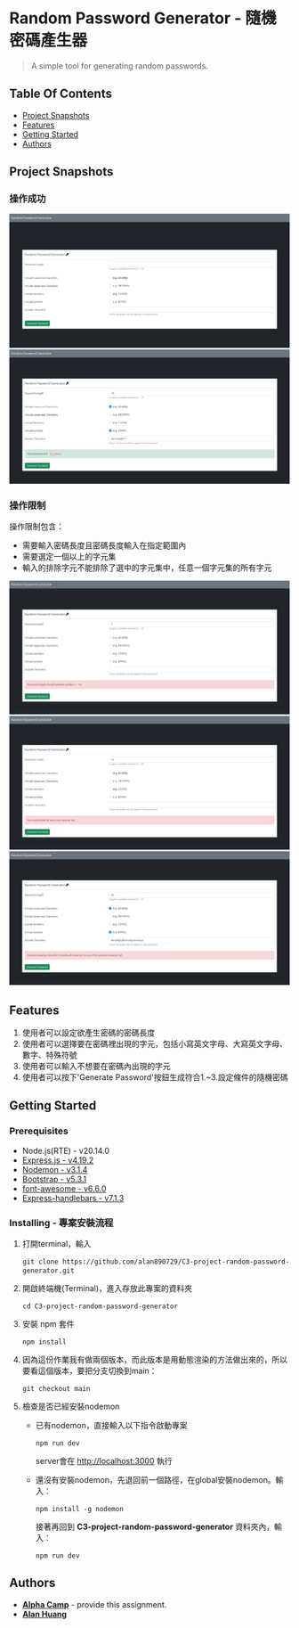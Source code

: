 # Random Password Generator - 隨機密碼產生器

> A simple tool for generating random passwords.
## Table Of Contents
* [Project Snapshots](#project-snapshots)
* [Features](#features)
* [Getting Started](#getting-started)
* [Authors](#authors)

## Project Snapshots

### 操作成功

![image](https://github.com/alan890729/C3-project-random-password-generator/blob/main/public/images/start.png)
![image](https://github.com/alan890729/C3-project-random-password-generator/blob/main/public/images/password.png)

### 操作限制

操作限制包含：
- 需要輸入密碼長度且密碼長度輸入在指定範圍內
- 需要選定一個以上的字元集
- 輸入的排除字元不能排除了選中的字元集中，任意一個字元集的所有字元

![image](https://github.com/alan890729/C3-project-random-password-generator/blob/main/public/images/length-error.png)
![image](https://github.com/alan890729/C3-project-random-password-generator/blob/main/public/images/no-character-set.png)
![image](https://github.com/alan890729/C3-project-random-password-generator/blob/main/public/images/conflict.png)

## Features

1. 使用者可以設定欲產生密碼的密碼長度
2. 使用者可以選擇要在密碼裡出現的字元，包括小寫英文字母、大寫英文字母、數字、特殊符號
3. 使用者可以輸入不想要在密碼內出現的字元
4. 使用者可以按下'Generate Password'按鈕生成符合1.~3.設定條件的隨機密碼

## Getting Started

### Prerequisites
- Node.js(RTE) - v20.14.0
- [Express.js - v4.19.2](https://expressjs.com)
- [Nodemon - v3.1.4](https://www.npmjs.com/package/nodemon)
- [Bootstrap - v5.3.1](https://getbootstrap.com/docs/5.1/getting-started/download/)
- [font-awesome - v6.6.0](https://fontawesome.com/)
- [Express-handlebars - v7.1.3](https://www.npmjs.com/package/express-handlebars)

### Installing - 專案安裝流程

1. 打開terminal，輸入

    ```
    git clone https://github.com/alan890729/C3-project-random-password-generator.git
    ```

2. 開啟終端機(Terminal)，進入存放此專案的資料夾
    ```
    cd C3-project-random-password-generator
    ```

3. 安裝 npm 套件
    ```
    npm install
    ```

4. 因為這份作業我有做兩個版本，而此版本是用動態渲染的方法做出來的，所以要看這個版本，要把分支切換到main：

    ```
    git checkout main
    ```

5. 檢查是否已經安裝nodemon

    - 已有nodemon，直接輸入以下指令啟動專案

      ```
      npm run dev
      ```
      server會在 <http://localhost:3000> 執行

    - 還沒有安裝nodemon，先退回前一個路徑，在global安裝nodemon。輸入：
      ```
      npm install -g nodemon
      ```

      接著再回到 **C3-project-random-password-generator** 資料夾內，輸入：
      ```
      npm run dev
      ```

## Authors

  - [**Alpha Camp**](https://tw.alphacamp.co/) - provide this assignment.
  - [**Alan Huang**](https://github.com/alan890729)